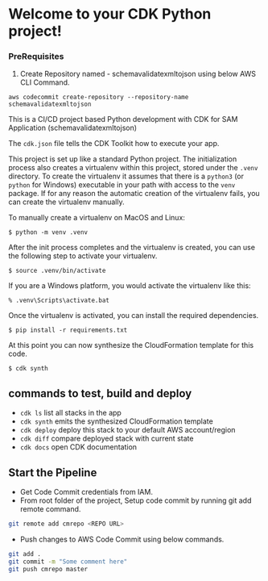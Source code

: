 
# Welcome to your CDK Python project!

### PreRequisites
1. Create Repository named - schemavalidatexmltojson using below AWS CLI Command.
```
aws codecommit create-repository --repository-name schemavalidatexmltojson
```

This is a CI/CD project based Python development with CDK for SAM Application (schemavalidatexmltojson)

The `cdk.json` file tells the CDK Toolkit how to execute your app.

This project is set up like a standard Python project.  The initialization
process also creates a virtualenv within this project, stored under the `.venv`
directory.  To create the virtualenv it assumes that there is a `python3`
(or `python` for Windows) executable in your path with access to the `venv`
package. If for any reason the automatic creation of the virtualenv fails,
you can create the virtualenv manually.

To manually create a virtualenv on MacOS and Linux:

```
$ python -m venv .venv
```

After the init process completes and the virtualenv is created, you can use the following
step to activate your virtualenv.

```
$ source .venv/bin/activate
```

If you are a Windows platform, you would activate the virtualenv like this:

```
% .venv\Scripts\activate.bat
```

Once the virtualenv is activated, you can install the required dependencies.

```
$ pip install -r requirements.txt
```

At this point you can now synthesize the CloudFormation template for this code.

```
$ cdk synth
```

## commands to test, build and deploy

 * `cdk ls`          list all stacks in the app
 * `cdk synth`       emits the synthesized CloudFormation template
 * `cdk deploy`      deploy this stack to your default AWS account/region
 * `cdk diff`        compare deployed stack with current state
 * `cdk docs`        open CDK documentation

## Start the Pipeline
* Get Code Commit credentials from IAM.
* From root folder of the project, Setup code commit by running git add remote command.
```bash
git remote add cmrepo <REPO URL>
```
* Push changes to AWS Code Commit using below commands.
```bash
git add .
git commit -m "Some comment here"
git push cmrepo master
```
